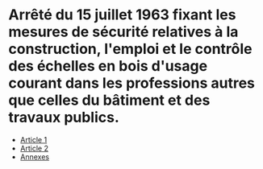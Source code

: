 # Arrêté du 15 juillet 1963 fixant les mesures de sécurité relatives à la construction, l'emploi et le contrôle des échelles en bois d'usage courant dans les professions autres que celles du bâtiment et des travaux publics.

- [Article 1](article-1.md)
- [Article 2](article-2.md)
- [Annexes](annexes)
